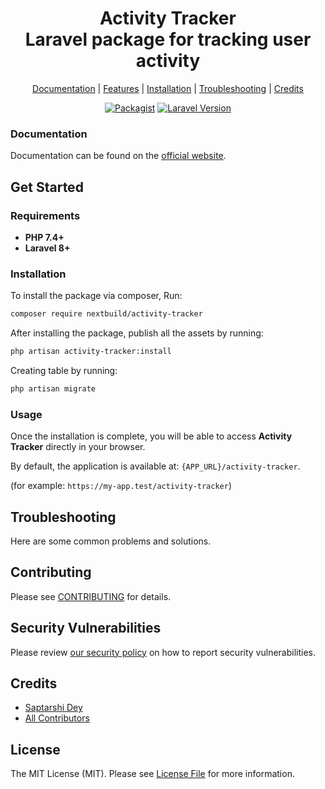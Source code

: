 <div align="center">
    <p>
        <h1>Activity Tracker<br/>Laravel package for tracking user activity</h1>
    </p>
</div>

<p align="center">
    <a href="#">Documentation</a> |
    <a href="#features">Features</a> |
    <a href="#installation">Installation</a> |
    <a href="#troubleshooting">Troubleshooting</a> |
    <a href="#credits">Credits</a>
</p>

<p align="center">
<a href="https://packagist.org/packages/nextbuild/activity-tracker"><img src="https://img.shields.io/packagist/v/nextbuild/database-viewer.svg?style=flat-square" alt="Packagist"></a>
<a href="https://packagist.org/packages/nextbuild/activity-tracker"><img src="https://img.shields.io/badge/Laravel-8.x,%209.x,%2010.x,%2011.x-brightgreen.svg?style=flat-square" alt="Laravel Version"></a>
</p>

<!-- ![database-viewer-banner](https://img.playbook.com/JIRPzflC6tGrWdRlcszNkvDN-Rv1jD7yirlcexcOhpA/Z3M6Ly9wbGF5Ym9v/ay1hc3NldHMtcHVi/bGljLzRlZTc5MWVm/LTk3MzItNDVkYi1h/YTU5LWRiOTQzNTFk/OTVjOA) -->

### Documentation

Documentation can be found on the [official website](#).

## Get Started

### Requirements

- **PHP 7.4+**
- **Laravel 8+**

### Installation

To install the package via composer, Run:

```bash
composer require nextbuild/activity-tracker
```

After installing the package, publish all the assets by running:

```bash
php artisan activity-tracker:install
```

Creating table by running:

```bash
php artisan migrate
```

### Usage

Once the installation is complete, you will be able to access **Activity Tracker** directly in your browser.

By default, the application is available at: `{APP_URL}/activity-tracker`.

(for example: `https://my-app.test/activity-tracker`)

## Troubleshooting

Here are some common problems and solutions.

## Contributing

Please see [CONTRIBUTING](CONTRIBUTING.md) for details.

## Security Vulnerabilities

Please review [our security policy](../../security/policy) on how to report security vulnerabilities.

## Credits

- [Saptarshi Dey](https://github.com/SaptarshiDy)
- [All Contributors](../../contributors)

## License

The MIT License (MIT). Please see [License File](LICENSE.md) for more information.

